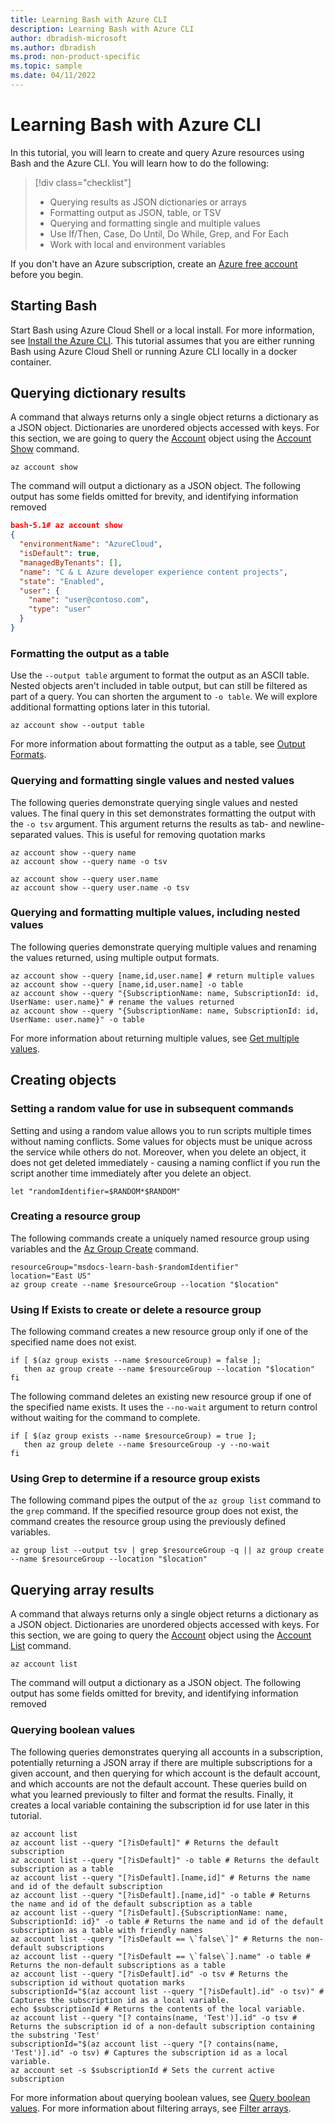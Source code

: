 ```yaml
--- 
title: Learning Bash with Azure CLI
description: Learning Bash with Azure CLI
author: dbradish-microsoft
ms.author: dbradish
ms.prod: non-product-specific
ms.topic: sample
ms.date: 04/11/2022
---
```

# Learning Bash with Azure CLI

In this tutorial, you will learn to create and query Azure resources using Bash and the Azure CLI. You will learn how to do the following:

> [!div class="checklist"]
>
> - Querying results as JSON dictionaries or arrays
> - Formatting output as JSON, table, or TSV
> - Querying and formatting single and multiple values
> - Use If/Then, Case, Do Until, Do While, Grep, and For Each
> - Work with local and environment variables

If you don't have an Azure subscription, create an [Azure free account](https://azure.microsoft.com/free/?ref=microsoft.com&utm_source=microsoft.com&utm_medium=docs&utm_campaign=visualstudio) before you begin.

## Starting Bash

Start Bash using Azure Cloud Shell or a local install. For more information, see [Install the Azure CLI](/cli/azure/install-azure-cli). This tutorial assumes that you are either running Bash using Azure Cloud Shell or running Azure CLI locally in a docker container.

## Querying dictionary results

A command that always returns only a single object returns a dictionary as a JSON object. Dictionaries are unordered objects accessed with keys. For this section, we are going to query the [Account](/cli/azure/account) object using the [Account Show](/cli/azure/account#az-account-show) command.

```azurecli-interactive
az account show
```

The command will output a dictionary as a JSON object. The following output has some fields omitted for brevity, and identifying information removed

```JSON
bash-5.1# az account show
{
  "environmentName": "AzureCloud",
  "isDefault": true,
  "managedByTenants": [],
  "name": "C & L Azure developer experience content projects",
  "state": "Enabled",
  "user": {
    "name": "user@contoso.com",
    "type": "user"
  }
}

```

### Formatting the output as a table

Use the `--output table` argument to format the output as an ASCII table. Nested objects aren't included in table output, but can still be filtered as part of a query. You can shorten the argument to `-o table`. We will explore additional formatting options later in this tutorial.

```azurecli
az account show --output table
```

For more information about formatting the output as a table, see [Output Formats](/cli/azure/format-output-azure-cli#table-output-format).

### Querying and formatting single values and nested values

The following queries demonstrate querying single values and nested values. The final query in this set demonstrates formatting the output with the `-o tsv` argument. This argument returns the results as tab- and newline-separated values. This is useful for removing quotation marks

```azurecli-interactive
az account show --query name
az account show --query name -o tsv

az account show --query user.name
az account show --query user.name -o tsv
```

### Querying and formatting multiple values, including nested values

The following queries demonstrate querying multiple values and renaming the values returned, using multiple output formats.

```azurecli-interactive
az account show --query [name,id,user.name] # return multiple values
az account show --query [name,id,user.name] -o table
az account show --query "{SubscriptionName: name, SubscriptionId: id, UserName: user.name}" # rename the values returned
az account show --query "{SubscriptionName: name, SubscriptionId: id, UserName: user.name}" -o table
```

For more information about returning multiple values, see [Get multiple values](/cli/azure/query-azure-cli#get-multiple-values).

## Creating objects

### Setting a random value for use in subsequent commands

Setting and using a random value allows you to run scripts multiple times without naming conflicts. Some values for objects must be unique across the service while others do not. Moreover, when you delete an object, it does not get deleted immediately - causing a naming conflict if you run the script another time immediately after you delete an object.

```azurecli-interactive
let "randomIdentifier=$RANDOM*$RANDOM"
```

### Creating a resource group

The following commands create a uniquely named resource group using variables and the [Az Group Create](/cli/azure/group#az-group-create) command.

```azurecli
resourceGroup="msdocs-learn-bash-$randomIdentifier"
location="East US"
az group create --name $resourceGroup --location "$location"
```

### Using If Exists to create or delete a resource group

The following command creates a new resource group only if one of the specified name does not exist.

```cli
if [ $(az group exists --name $resourceGroup) = false ]; 
   then az group create --name $resourceGroup --location "$location" 
fi
```

The following command deletes an existing new resource group if one of the specified name exists. It uses the `--no-wait` argument to return control without waiting for the command to complete.

```cli
if [ $(az group exists --name $resourceGroup) = true ]; 
   then az group delete --name $resourceGroup -y --no-wait
fi
```

### Using Grep to determine if a resource group exists

The following command pipes the output of the `az group list` command to the `grep` command. If the specified resource group does not exist, the command creates the resource group using the previously defined variables.

```cli
az group list --output tsv | grep $resourceGroup -q || az group create --name $resourceGroup --location "$location"
```




## Querying array results

A command that always returns only a single object returns a dictionary as a JSON object. Dictionaries are unordered objects accessed with keys. For this section, we are going to query the [Account](/cli/azure/account) object using the [Account List](/cli/azure/account#az-account-show) command.

```azurecli-interactive
az account list
```

The command will output a dictionary as a JSON object. The following output has some fields omitted for brevity, and identifying information removed

### Querying boolean values

The following queries demonstrates querying all accounts in a subscription, potentially returning a JSON array if there are multiple subscriptions for a given account, and then querying for which account is the default account, and which accounts are not the default account. These queries build on what you learned previously to filter and format the results. Finally, it creates a local variable containing the subscription id for use later in this tutorial.

```azurecli-interactive
az account list
az account list --query "[?isDefault]" # Returns the default subscription
az account list --query "[?isDefault]" -o table # Returns the default subscription as a table
az account list --query "[?isDefault].[name,id]" # Returns the name and id of the default subscription
az account list --query "[?isDefault].[name,id]" -o table # Returns the name and id of the default subscription as a table
az account list --query "[?isDefault].{SubscriptionName: name, SubscriptionId: id}" -o table # Returns the name and id of the default subscription as a table with friendly names
az account list --query "[?isDefault == \`false\`]" # Returns the non-default subscriptions
az account list --query "[?isDefault == \`false\`].name" -o table # Returns the non-default subscriptions as a table
az account list --query "[?isDefault].id" -o tsv # Returns the subscription id without quotation marks
subscriptionId="$(az account list --query "[?isDefault].id" -o tsv)" # Captures the subscription id as a local variable.
echo $subscriptionId # Returns the contents of the local variable.
az account list --query "[? contains(name, 'Test')].id" -o tsv # Returns the subscription id of a non-default subscription containing the substring 'Test'
subscriptionId="$(az account list --query "[? contains(name, 'Test')].id" -o tsv) # Captures the subscription id as a local variable. 
az account set -s $subscriptionId # Sets the current active subscription
```

For more information about querying boolean values, see [Query boolean values](/cli/azure/query-azure-cli#query-boolean-values). For more information about filtering arrays, see [Filter arrays](/cli/azure/query-azure-cli#filter-arrays).
